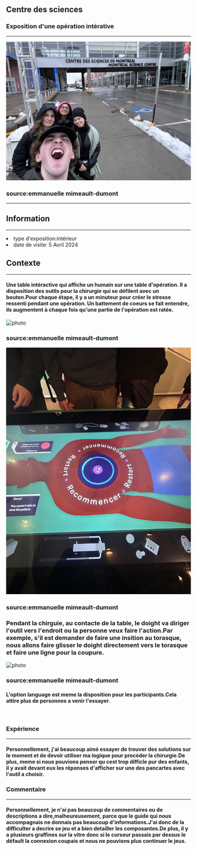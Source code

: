 <h2>Centre des sciences</h2>
<h3>Exposition d'une opération intérative</h3>
<hr>

![photo](medias/accueil.png)

<h3>source:emmanuelle mimeault-dumont</h3>
<hr>

## Information
<hr>
<li>type d'exposition:intérieur</li>
<li>date de visite: 5 Avril 2024</li>

## Contexte
<hr>
<h4>Une table intéractive qui affiche un humain sur une table d'opération. Il a disposition des outils pour la chirurgie qui se défilent avec un bouton.Pour chaque étape, il y a un minuteur pour créer le stresse ressenti pendant une opération. Un battement de coeurs se fait entendre, ils augmentent à chaque fois qu'une partie de l'opération est ratée.</h4>

![photo](medias/coeur.png)

<h3>source:emmanuelle mimeault-dumont</h3>

![photo](medias/table_operation.png)

<h3>source:emmanuelle mimeault-dumont</h3>

<h3>Pendant la chirguie, au contacte de la table, le doight va diriger l'outil vers l'endroit ou la personne veux faire l'action.Par exemple, s'il est demander de faire une insition au torasque, nous allons faire glisser le doight directement vers le torasque et faire une ligne pour la coupure.</h3>

![photo](medias/ineractif.png)

<h3>source:emmanuelle mimeault-dumont</h3>

<h4>L'option language est meme la disposition pour les participants.Cela attire plus de personnes a venir l'essayer.</h4>
<br>
<h3>Expérience</h3>
<hr>
<h4>Personnellement, j'ai beaucoup aimé essayer de trouver des solutions sur le moment et de devoir utiliser ma logique pour procéder la chirurgie.De plus, meme si nous pouvions penser qu cest trop difficle pur des enfants, il y avait devant eux les réponses d'afficher sur une des pancartes avec l'outil a choisir.</h4>

<h3>Commentaire</h3>
<hr>
<h4>Personnellement, je n'ai pas beaucoup de commentaires ou de descriptions a dire,malheureusement, parce que le guide qui nous accompagnais ne donnais pas beaucoup d'informations.J'ai donc de la difficulter a decrire se jeu et a bien detailler les composantes.De plus, il y a plusieurs graffines sur la vitre donc si le curseur passais par dessus le défault la connexion coupais et nous ne pouvions plus continuer le jeux.</h4>









